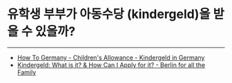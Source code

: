 # 유학생 부부가 아동수당 \(kindergeld\)을 받을 수 있을까?

---

* [How To Germany - Children's Allowance - Kindergeld in Germany](https://www.howtogermany.com/pages/kindergeld.html)
* [Kindergeld: What is it? & How Can I Apply for it? - Berlin for all the Family](http://www.berlinforallthefamily.com/bureaucracy/kindergeld-what-is-it-how-can-i-apply-for-it)




